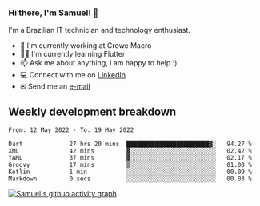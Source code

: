 ### Hi there, I'm Samuel! 👋

I'm a Brazilian IT technician and technology enthusiast.

- 🏢 I'm currently working at Crowe Macro
- 👨‍💻 I'm currently learning Flutter
- 📫 Ask me about anything, I am happy to help :)
- 💻 Connect with me on [LinkedIn](https://www.linkedin.com/in/samuel-s-marques/)
- ✉ Send me an [e-mail](mailto:samuel.s.marques@protonmail.com)

## Weekly development breakdown
<!--START_SECTION:waka-->

```text
From: 12 May 2022 - To: 19 May 2022

Dart             27 hrs 20 mins  ███████████████████████▓░   94.27 %
XML              42 mins         ▓░░░░░░░░░░░░░░░░░░░░░░░░   02.42 %
YAML             37 mins         ▓░░░░░░░░░░░░░░░░░░░░░░░░   02.17 %
Groovy           17 mins         ▒░░░░░░░░░░░░░░░░░░░░░░░░   01.00 %
Kotlin           1 min           ░░░░░░░░░░░░░░░░░░░░░░░░░   00.09 %
Markdown         0 secs          ░░░░░░░░░░░░░░░░░░░░░░░░░   00.03 %
```

<!--END_SECTION:waka-->

[![Samuel's github activity graph](https://activity-graph.herokuapp.com/graph?username=samuel-s-marques&theme=react-dark)](https://github.com/samuel-s-marques)
